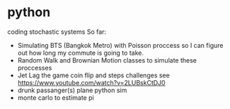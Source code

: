 # python
coding stochastic systems
So far: 
- Simulating BTS (Bangkok Metro) with Poisson proccess so I can figure out how long my commute is going to take.
- Random Walk and Brownian Motion classes to simulate these proccesses
- Jet Lag the game coin flip and steps challenges see https://www.youtube.com/watch?v=2LUBskCtDJ0
- drunk passanger(s) plane python sim
- monte carlo to estimate pi

